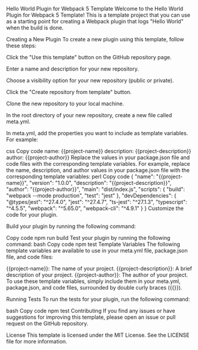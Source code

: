 Hello World Plugin for Webpack 5 Template
Welcome to the Hello World Plugin for Webpack 5 Template! This is a template project that you can use as a starting point for creating a Webpack plugin that logs "Hello World" when the build is done.

Creating a New Plugin
To create a new plugin using this template, follow these steps:

Click the "Use this template" button on the GitHub repository page.

Enter a name and description for your new repository.

Choose a visibility option for your new repository (public or private).

Click the "Create repository from template" button.

Clone the new repository to your local machine.

In the root directory of your new repository, create a new file called meta.yml.

In meta.yml, add the properties you want to include as template variables. For example:

css
Copy code
name: {{project-name}}
description: {{project-description}}
author: {{project-author}}
Replace the values in your package.json file and code files with the corresponding template variables. For example, replace the name, description, and author values in your package.json file with the corresponding template variables:
perl
Copy code
{
  "name": "{{project-name}}",
  "version": "1.0.0",
  "description": "{{project-description}}",
  "author": "{{project-author}}",
  "main": "dist/index.js",
  "scripts": {
    "build": "webpack --mode production",
    "test": "jest"
  },
  "devDependencies": {
    "@types/jest": "^27.4.0",
    "jest": "^27.4.7",
    "ts-jest": "^27.1.3",
    "typescript": "^4.5.5",
    "webpack": "^5.65.0",
    "webpack-cli": "^4.9.1"
  }
}
Customize the code for your plugin.

Build your plugin by running the following command:

Copy code
npm run build
Test your plugin by running the following command:
bash
Copy code
npm test
Template Variables
The following template variables are available to use in your meta.yml file, package.json file, and code files:

{{project-name}}: The name of your project.
{{project-description}}: A brief description of your project.
{{project-author}}: The author of your project.
To use these template variables, simply include them in your meta.yml, package.json, and code files, surrounded by double curly braces ({{}}).

Running Tests
To run the tests for your plugin, run the following command:

bash
Copy code
npm test
Contributing
If you find any issues or have suggestions for improving this template, please open an issue or pull request on the GitHub repository.

License
This template is licensed under the MIT License. See the LICENSE file for more information.